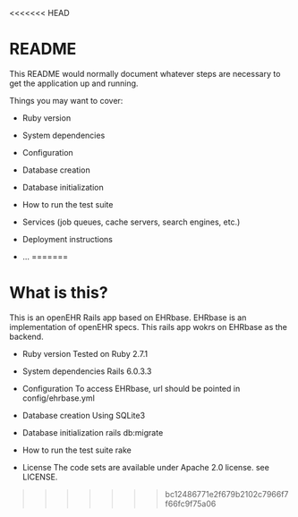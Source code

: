 <<<<<<< HEAD
# README

This README would normally document whatever steps are necessary to get the
application up and running.

Things you may want to cover:

* Ruby version

* System dependencies

* Configuration

* Database creation

* Database initialization

* How to run the test suite

* Services (job queues, cache servers, search engines, etc.)

* Deployment instructions

* ...
=======
# What is this?
This is an openEHR Rails app based on EHRbase.
EHRbase is an implementation of openEHR specs.
This rails app wokrs on EHRbase as the backend.


* Ruby version
Tested on Ruby 2.7.1

* System dependencies
Rails 6.0.3.3

* Configuration
To access EHRbase, url should be pointed in config/ehrbase.yml


* Database creation
Using SQLite3

* Database initialization
rails db:migrate


* How to run the test suite
rake

* License
The code sets are available under Apache 2.0 license. see LICENSE.
>>>>>>> bc12486771e2f679b2102c7966f7f66fc9f75a06

